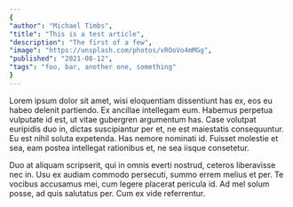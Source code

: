 ```yaml
---
{
"author": "Michael Timbs",
"title": "This is a test article",
"description": "The first of a few",
"image": "https://unsplash.com/photos/vROoVo4mMGg",
"published": "2021-08-12",
"tags": "foo, bar, another one, something"
}
---
```


Lorem ipsum dolor sit amet, wisi eloquentiam dissentiunt has ex, eos eu habeo delenit partiendo. Ex ancillae intellegam eum. Habemus perpetua vulputate id est, ut vitae gubergren argumentum has. Case volutpat euripidis duo in, dictas suscipiantur per et, ne est maiestatis consequuntur. Eu est nihil soluta expetenda. Has nemore nominati id. Fuisset molestie et sea, eam postea intellegat rationibus et, ne sea iisque consetetur.

Duo at aliquam scripserit, qui in omnis everti nostrud, ceteros liberavisse nec in. Usu ex audiam commodo persecuti, summo errem melius et per. Te vocibus accusamus mei, cum legere placerat pericula id. Ad mel solum posse, ad quis salutatus per. Cum ex vide referrentur.